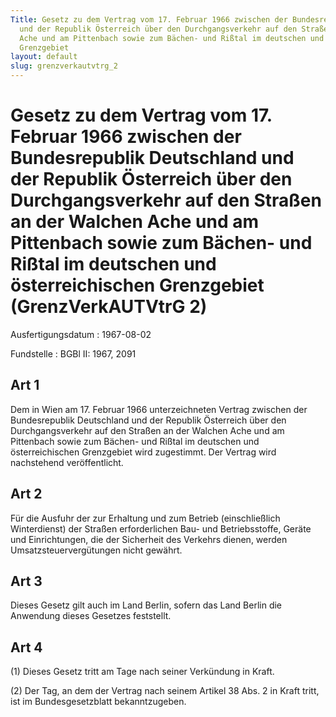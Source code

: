 ```yaml
---
Title: Gesetz zu dem Vertrag vom 17. Februar 1966 zwischen der Bundesrepublik Deutschland
  und der Republik Österreich über den Durchgangsverkehr auf den Straßen an der Walchen
  Ache und am Pittenbach sowie zum Bächen- und Rißtal im deutschen und österreichischen
  Grenzgebiet
layout: default
slug: grenzverkautvtrg_2
---
```


# Gesetz zu dem Vertrag vom 17. Februar 1966 zwischen der Bundesrepublik Deutschland und der Republik Österreich über den Durchgangsverkehr auf den Straßen an der Walchen Ache und am Pittenbach sowie zum Bächen- und Rißtal im deutschen und österreichischen Grenzgebiet (GrenzVerkAUTVtrG 2)

Ausfertigungsdatum
:   1967-08-02

Fundstelle
:   BGBl II: 1967, 2091



## Art 1

Dem in Wien am 17. Februar 1966 unterzeichneten Vertrag zwischen der
Bundesrepublik Deutschland und der Republik Österreich über den
Durchgangsverkehr auf den Straßen an der Walchen Ache und am
Pittenbach sowie zum Bächen- und Rißtal im deutschen und
österreichischen Grenzgebiet wird zugestimmt. Der Vertrag wird
nachstehend veröffentlicht.


## Art 2

Für die Ausfuhr der zur Erhaltung und zum Betrieb (einschließlich
Winterdienst) der Straßen erforderlichen Bau- und Betriebsstoffe,
Geräte und Einrichtungen, die der Sicherheit des Verkehrs dienen,
werden Umsatzsteuervergütungen nicht gewährt.


## Art 3

Dieses Gesetz gilt auch im Land Berlin, sofern das Land Berlin die
Anwendung dieses Gesetzes feststellt.


## Art 4

(1) Dieses Gesetz tritt am Tage nach seiner Verkündung in Kraft.

(2) Der Tag, an dem der Vertrag nach seinem Artikel 38 Abs. 2 in Kraft
tritt, ist im Bundesgesetzblatt bekanntzugeben.

